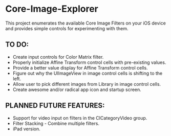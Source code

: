 Core-Image-Explorer
===================

This project enumerates the available Core Image Filters on your iOS device and provides 
simple controls for experimenting with them.

TO DO:
------
* Create input controls for Color Matrix filter.
* Properly initialize Affine Transform control cells with pre-existing values.
* Provide a better value display for Affine Transform control cells.
* Figure out why the UIImageView in image control cells is shifting to the left.
* Allow user to pick different images from Library in image control cells.
* Create awesome and/or radical app icon and startup screen.

PLANNED FUTURE FEATURES:
------------------------
* Support for video input on filters in the CICategoryVideo group.
* Filter Stacking - Combine multiple filters.
* iPad version.